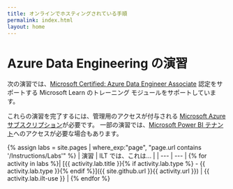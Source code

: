 ```yaml
---
title: オンラインでホスティングされている手順
permalink: index.html
layout: home
---
```


# Azure Data Engineering の演習

次の演習では、[Microsoft Certified: Azure Data Engineer Associate](https://learn.microsoft.com/certifications/azure-data-engineer/) 認定をサポートする Microsoft Learn のトレーニング モジュールをサポートしています。

これらの演習を完了するには、管理用のアクセスが付与される [Microsoft Azure サブスクリプション](https://azure.microsoft.com/free)が必要です。 一部の演習では、[Microsoft Power BI テナント](https://learn.microsoft.com/power-bi/fundamentals/service-self-service-signup-for-power-bi)へのアクセスが必要な場合もあります。

{% assign labs = site.pages | where_exp:"page", "page.url contains '/Instructions/Labs'" %}
| 演習 | ILT では、これは... |
| --- | --- |
{% for activity in labs %}| [{{ activity.lab.title }}{% if activity.lab.type %} - {{ activity.lab.type }}{% endif %}]({{ site.github.url }}{{ activity.url }}) | {{ activity.lab.ilt-use }} |
{% endfor %}
